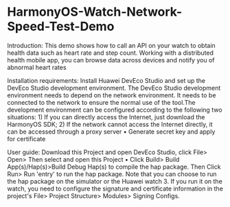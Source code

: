 # HarmonyOS-Watch-Network-Speed-Test-Demo

Introduction:
This demo shows how to call an API on your watch to obtain health data such as heart rate and step count. Working with a distributed health mobile app, you can browse data across devices and notify you of abnormal heart rates

Installation requirements:
Install Huawei DevEco Studio and set up the DevEco Studio development environment. The DevEco Studio development environment needs to depend on the network environment. It needs to be connected to the network to ensure the normal use of the tool.The development environment can be configured according to the following two situations: 1) If you can directly access the Internet, just download the HarmonyOS SDK; 2) If the network cannot access the Internet directly, it can be accessed through a proxy server • Generate secret key and apply for certificate

User guide: 
Download this Project and open DevEco Studio, click File> Open> Then select and open this Project • Click Build> Build App(s)/Hap(s)>Build Debug Hap(s) to compile the hap package.  Then Click Run> Run 'entry' to run the hap package.
Note that you can choose to run the hap package on the simulator or the Huawei watch 3. If you run it on the watch, you need to configure the signature and certificate information in the project's File> Project Structure> Modules> Signing Configs.
